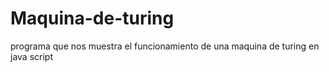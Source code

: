 # Maquina-de-turing
programa que nos muestra el funcionamiento de una maquina de turing en java script
